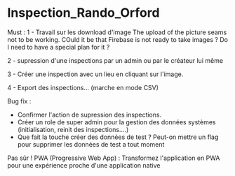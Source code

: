 # Inspection_Rando_Orford

Must :
1 - Travail sur les download d'image
The upload of the picture seams not to be working. COuld it be that Firebase is not ready to take images ? Do I need to have a special plan for it ?

2 - supression d'une inspections par un admin ou par le créateur lui même

3 - Créer une inspection avec un lieu en cliquant sur l'image.

4 - Export des inspections... (marche en mode CSV)


Bug fix :
- Confirmer l'action de supression des inspections.
- Créer un role de super admin pour la gestion des données systèmes (initialisation, reinit des inspections....)
- Que fait la touche créer des données de test ? Peut-on mettre un flag pour supprimer les données de test a tout moment


Pas sûr !
PWA (Progressive Web App) : Transformez l'application en PWA pour une expérience proche d'une application native

